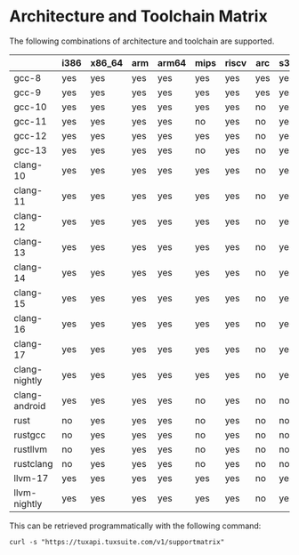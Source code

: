 # Architecture and Toolchain Matrix

The following combinations of architecture and toolchain are supported.

|               | i386 | x86_64 | arm | arm64 | mips | riscv | arc | s390 | powerpc | sparc | parisc | sh  | hexagon | um  | m68k | loongarch |
| ------------- | ---- | ------ | --- | ----- | ---- | ----- | --- | ---- | ------- | ----- | ------ | --- | ------- | --- | ---- | --------- |
| gcc-8         | yes  | yes    | yes | yes   | yes  | yes   | yes | yes  | yes     | yes   | yes    | yes | no      | yes | no   | no        |
| gcc-9         | yes  | yes    | yes | yes   | yes  | yes   | yes | yes  | yes     | yes   | yes    | yes | no      | yes | no   | no        |
| gcc-10        | yes  | yes    | yes | yes   | yes  | yes   | no  | yes  | yes     | yes   | yes    | yes | no      | yes | no   | no        |
| gcc-11        | yes  | yes    | yes | yes   | no   | yes   | no  | yes  | yes     | yes   | yes    | yes | no      | yes | no   | no        |
| gcc-12        | yes  | yes    | yes | yes   | yes  | yes   | no  | yes  | yes     | no    | no     | no  | no      | yes | yes  | no        |
| gcc-13        | yes  | yes    | yes | yes   | no   | yes   | no  | yes  | yes     | no    | no     | no  | no      | yes | no   | no        |
| clang-10      | yes  | yes    | yes | yes   | yes  | yes   | no  | yes  | yes     | no    | no     | no  | yes     | yes | no   | no        |
| clang-11      | yes  | yes    | yes | yes   | yes  | yes   | no  | yes  | yes     | no    | no     | no  | yes     | yes | no   | no        |
| clang-12      | yes  | yes    | yes | yes   | yes  | yes   | no  | yes  | yes     | no    | no     | no  | yes     | yes | no   | no        |
| clang-13      | yes  | yes    | yes | yes   | yes  | yes   | no  | yes  | yes     | no    | no     | no  | yes     | yes | no   | no        |
| clang-14      | yes  | yes    | yes | yes   | yes  | yes   | no  | yes  | yes     | no    | no     | no  | yes     | yes | no   | no        |
| clang-15      | yes  | yes    | yes | yes   | yes  | yes   | no  | yes  | yes     | no    | no     | no  | yes     | yes | no   | no        |
| clang-16      | yes  | yes    | yes | yes   | yes  | yes   | no  | yes  | yes     | no    | no     | no  | yes     | yes | no   | no        |
| clang-17      | yes  | yes    | yes | yes   | yes  | yes   | no  | yes  | yes     | no    | no     | no  | yes     | yes | no   | no        |
| clang-nightly | yes  | yes    | yes | yes   | yes  | yes   | no  | yes  | yes     | no    | no     | no  | yes     | yes | no   | yes       |
| clang-android | yes  | yes    | yes | yes   | no   | yes   | no  | no   | no      | no    | no     | no  | yes     | yes | no   | no        |
| rust          | no   | yes    | yes | yes   | no   | yes   | no  | no   | yes     | no    | no     | no  | no      | yes | no   | no        |
| rustgcc       | no   | yes    | yes | yes   | no   | yes   | no  | no   | yes     | no    | no     | no  | no      | no  | no   | no        |
| rustllvm      | no   | yes    | yes | yes   | no   | yes   | no  | no   | yes     | no    | no     | no  | no      | no  | no   | no        |
| rustclang     | no   | yes    | yes | yes   | no   | yes   | no  | no   | yes     | no    | no     | no  | no      | no  | no   | no        |
| llvm-17       | yes  | yes    | yes | yes   | yes  | yes   | no  | yes  | yes     | no    | no     | no  | yes     | yes | no   | no        |
| llvm-nightly  | yes  | yes    | yes | yes   | yes  | yes   | no  | yes  | yes     | no    | no     | no  | yes     | yes | no   | yes       |

This can be retrieved programmatically with the following command:

```
curl -s "https://tuxapi.tuxsuite.com/v1/supportmatrix"
```
